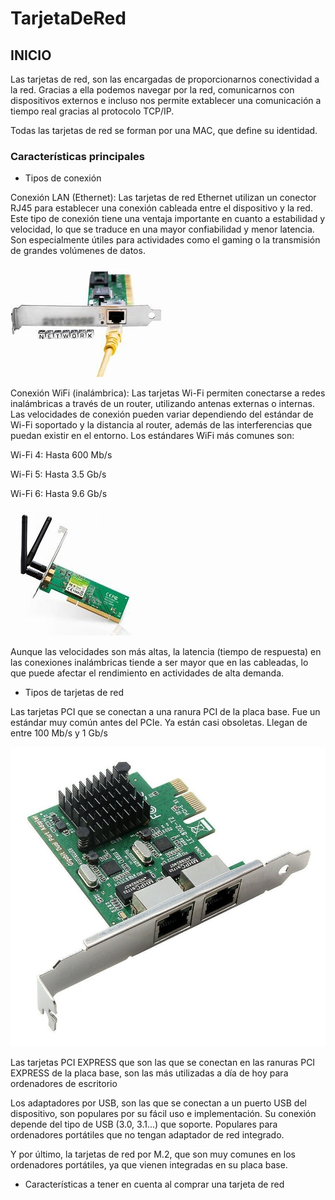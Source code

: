 # TarjetaDeRed

## INICIO

Las tarjetas de red, son las encargadas de proporcionarnos conectividad a la red. Gracias a ella podemos navegar por la red, comunicarnos con dispositivos externos e incluso nos permite extablecer una comunicación a tiempo real gracias al protocolo TCP/IP.

Todas las tarjetas de red se forman por una MAC, que define su identidad.

### Características principales 

- Tipos de conexión

Conexión LAN (Ethernet):
Las tarjetas de red Ethernet utilizan un conector RJ45 para establecer una conexión cableada entre el dispositivo y la red. Este tipo de conexión tiene una ventaja importante en cuanto a estabilidad y velocidad, lo que se traduce en una mayor confiabilidad y menor latencia. Son especialmente útiles para actividades como el gaming o la transmisión de grandes volúmenes de datos.



![Texto alternativo](img/cableado.jfif)





Conexión WiFi (inalámbrica):
Las tarjetas Wi-Fi permiten conectarse a redes inalámbricas a través de un router, utilizando antenas externas o internas. Las velocidades de conexión pueden variar dependiendo del estándar de Wi-Fi soportado y la distancia al router, además de las interferencias que puedan existir en el entorno. Los estándares WiFi más comunes son:

Wi-Fi 4: Hasta 600 Mb/s

Wi-Fi 5: Hasta 3.5 Gb/s                                         
                                                                               
Wi-Fi 6: Hasta 9.6 Gb/s

![Texto alternativo](img/wifi.jfif)

Aunque las velocidades son más altas, la latencia (tiempo de respuesta) en las conexiones inalámbricas tiende a ser mayor que en las cableadas, lo que puede afectar el rendimiento en actividades de alta demanda.

- Tipos de tarjetas de red

Las tarjetas PCI que se conectan a una ranura PCI de la placa base. Fue un estándar muy común antes del PCIe. Ya están casi obsoletas. Llegan de entre 100 Mb/s y 1 Gb/s

![Texto alternativo](img/pci.jpg)

Las tarjetas PCI EXPRESS que son las que se conectan en las ranuras PCI EXPRESS de la placa base, son las más utilizadas a día de hoy para ordenadores de escritorio

Los adaptadores por USB, son las que se conectan a un puerto USB del dispositivo, son populares por su fácil uso e implementación. Su conexión depende del tipo de USB (3.0, 3.1...) que soporte. Populares para ordenadores portátiles que no tengan adaptador de red integrado.

Y por último, la tarjetas de red por M.2, que son muy comunes en los ordenadores portátiles, ya que vienen integradas en su placa base.

- Características a tener en cuenta al comprar una tarjeta de red 




